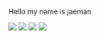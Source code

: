 Hello my name is jaeman


<img src="https://img.shields.io/badge/Python-f9dd6a?style=flat&logo=Python&logoColor=3776AB"/> <img src="https://img.shields.io/badge/Django-cae9d0?style=flat&logo=Django&logoColor=092E20"/> <img src="https://img.shields.io/badge/HTML5-2d2e42?style=flat&logo=HTML5&logoColor=E34F26"/> <img src="https://img.shields.io/badge/CSS-f5dbe7?style=flat&logo=CSS3&logoColor=1572B6"/>
